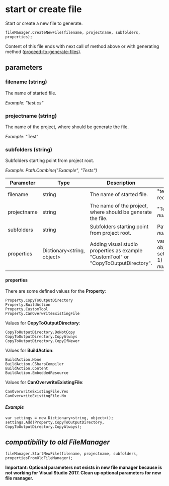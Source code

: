 # start or create file

Start or create a new file to generate.

```
fileManager.CreateNewFile(filename, projectname, subfolders, properties);
```

Content of this file ends with next call of method above or with generating method ([proceed-to-generate-files](proceed-to-generate-files.md)).

## parameters

### filename (string)

The name of started file.

*Example: "test.cs"*

### projectname (string)

The name of the project, where should be generate the file.

*Example*: "Test"

### subfolders (string)

Subfolders starting point from project root.

*Example: Path.Combine("Example", "Tests")*

| Parameter   | Type                       | Description                                                  | Exmaple/Value                                                |
| ----------- | -------------------------- | ------------------------------------------------------------ | ------------------------------------------------------------ |
| filename    | string                     | The name of started file.                                    | "test.cs"<br />required value, should NOT BE *null*          |
| projectname | string                     | The name of the project, where should be generate the file.  | "Test.Business"<br />*null* = project name of current project |
| subfolders  | string                     | Subfolders starting point from project root.                 | Path.Combine("Example", "Tests")<br />*null* = root of project |
| properties  | Dictionary<string, object> | Adding visual studio properties as example "CustomTool" or "CopyToOutputDirectory". | var settings = new Dictionary<string, object>();<br />settings.Add("CopyToOutputDirectory", 1)<br />*null* = no properties set |

#### properties

There are some defined values for the **Property**:

```
Property.CopyToOutputDirectory
Property.BuildAction
Property.CustomTool 
Property.CanOverwriteExistingFile
```

Values for **CopyToOutputDirectory**:

```
CopyToOutputDirectory.DoNotCopy
CopyToOutputDirectory.CopyAlways
CopyToOutputDirectory.CopyIfNewer
```

Values for **BuildAction**:

```
BuildAction.None
BuildAction.CSharpCompiler
BuildAction.Content
BuildAction.EmbeddedResource
```

Values for **CanOverwriteExistingFile**:

```
CanOverwriteExistingFile.Yes
CanOverwriteExistingFile.No
```

#### *Example* 

```
var settings = new Dictionary<string, object>();
settings.Add(Property.CopyToOutputDirectory, CopyToOutputDirectory.CopyAlways);
```

## *compatibility to old FileManager*

```
fileManager.StartNewFile(filename, projectname, subfolders, propertiesFromOldFileManager);
```

**Important: Optional parameters not exists in new file manager because is not working for Visual Studio 2017. Clean up optional parameters for new file manager.**

